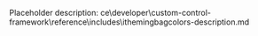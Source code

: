 Placeholder description: ce\developer\custom-control-framework\reference\includes\ithemingbagcolors-description.md